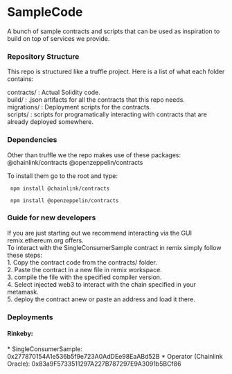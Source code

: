# SampleCode
A bunch of sample contracts and scripts that can be used as inspiration to build on top of services we provide.

<h3>Repository Structure</h3>

This repo is structured like a truffle project. 
Here is a list of what each folder contains:

contracts/ : Actual Solidity code.<br>
build/ : .json artifacts for all the contracts that this repo needs.<br>
migrations/ : Deployment scripts for the contracts.<br>
scripts/ : scripts for programatically interacting with contracts that are already deployed somewhere.<br>

<h3>Dependencies</h3>
<p>
Other than truffle we the repo makes use of these packages:
@chainlink/contracts
@openzeppelin/contracts

To install them go to the root and type:

<code> npm install @chainlink/contracts </code>

<code> npm install @openzeppelin/contracts </code>
</p>

<h3>Guide for new developers</h3>
If you are just starting out we recommend interacting via the GUI remix.ethereum.org offers.<br>
To interact with the SingleConsumerSample contract in remix simply follow these steps:<br>
    1. Copy the contract code from the contracts/ folder.<br>
    2. Paste the contract in a new file in remix workspace.<br>
    3. compile the file with the specified compiler version.<br>
    4. Select injected web3 to interact with the chain specified in your metamask.<br>
    5. deploy the contract anew or paste an address and load it there.<br>

<h3>Deployments</h3>

<h4>Rinkeby:</h4>
* SingleConsumerSample:         0x277870154A1e536b5f9e723A0AdDEe98EaABd52B
* Operator (Chainlink Oracle):  0x83a9F5733511297A227B787297E9A3091b5BCf86

    